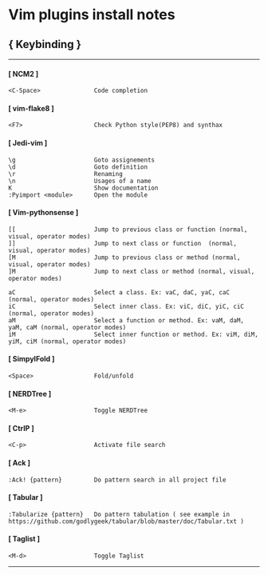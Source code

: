 Vim plugins install notes
=========================

{ Keybinding }
--------------

--------------------------------------------------------------------------------
#### [ NCM2 ]

    <C-Space>               Code completion 

#### [ vim-flake8 ]

    <F7>                    Check Python style(PEP8) and synthax


#### [ Jedi-vim ]

    \g                      Goto assignements
    \d                      Goto definition
    \r                      Renaming
    \n                      Usages of a name
    K                       Show documentation
    :Pyimport <module>      Open the module

#### [ Vim-pythonsense ]        

    [[                      Jump to previous class or function (normal, visual, operator modes)
    ]]                      Jump to next class or function  (normal, visual, operator modes)
    [M                      Jump to previous class or method (normal, visual, operator modes)
    ]M                      Jump to next class or method (normal, visual, operator modes)

    aC                      Select a class. Ex: vaC, daC, yaC, caC (normal, operator modes)
    iC                      Select inner class. Ex: viC, diC, yiC, ciC (normal, operator modes)
    aM                      Select a function or method. Ex: vaM, daM, yaM, caM (normal, operator modes)
    iM                      Select inner function or method. Ex: viM, diM, yiM, ciM (normal, operator modes)

#### [ SimpylFold ]

    <Space>                 Fold/unfold

#### [ NERDTree ]

    <M-e>                   Toggle NERDTree

#### [ CtrlP ]

    <C-p>                   Activate file search

#### [ Ack ]

    :Ack! {pattern}         Do pattern search in all project file

#### [ Tabular ]

    :Tabularize {pattern}   Do pattern tabulation ( see example in https://github.com/godlygeek/tabular/blob/master/doc/Tabular.txt )

#### [ Taglist ]

    <M-d>                   Toggle Taglist

--------------------------------------------------------------------------------
